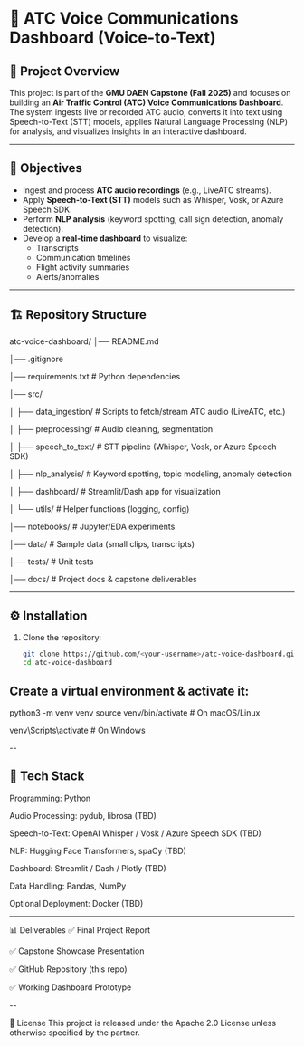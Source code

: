 # 🛫 ATC Voice Communications Dashboard (Voice-to-Text)

## 📌 Project Overview
This project is part of the **GMU DAEN Capstone (Fall 2025)** and focuses on building an **Air Traffic Control (ATC) Voice Communications Dashboard**.  
The system ingests live or recorded ATC audio, converts it into text using Speech-to-Text (STT) models, applies Natural Language Processing (NLP) for analysis, and visualizes insights in an interactive dashboard.

---

## 🎯 Objectives
- Ingest and process **ATC audio recordings** (e.g., LiveATC streams).  
- Apply **Speech-to-Text (STT)** models such as Whisper, Vosk, or Azure Speech SDK.  
- Perform **NLP analysis** (keyword spotting, call sign detection, anomaly detection).  
- Develop a **real-time dashboard** to visualize:
  - Transcripts
  - Communication timelines
  - Flight activity summaries
  - Alerts/anomalies  

---

## 🏗️ Repository Structure
atc-voice-dashboard/
│── README.md

│── .gitignore

│── requirements.txt # Python dependencies

│── src/ 

│ ├── data_ingestion/ # Scripts to fetch/stream ATC audio (LiveATC, etc.)

│ ├── preprocessing/ # Audio cleaning, segmentation

│ ├── speech_to_text/ # STT pipeline (Whisper, Vosk, or Azure Speech SDK)

│ ├── nlp_analysis/ # Keyword spotting, topic modeling, anomaly detection

│ ├── dashboard/ # Streamlit/Dash app for visualization

│ └── utils/ # Helper functions (logging, config)

│── notebooks/ # Jupyter/EDA experiments

│── data/ # Sample data (small clips, transcripts)

│── tests/ # Unit tests

│── docs/ # Project docs & capstone deliverables


---

## ⚙️ Installation

1. Clone the repository:
   ```bash
   git clone https://github.com/<your-username>/atc-voice-dashboard.git
   cd atc-voice-dashboard
   
## Create a virtual environment & activate it:

python3 -m venv venv
source venv/bin/activate   # On macOS/Linux

venv\Scripts\activate      # On Windows


--

## 🧰 Tech Stack

Programming: Python

Audio Processing: pydub, librosa (TBD)

Speech-to-Text: OpenAI Whisper / Vosk / Azure Speech SDK (TBD)

NLP: Hugging Face Transformers, spaCy (TBD)

Dashboard: Streamlit / Dash / Plotly (TBD)

Data Handling: Pandas, NumPy

Optional Deployment: Docker (TBD)

---

📊 Deliverables
✅ Final Project Report

✅ Capstone Showcase Presentation

✅ GitHub Repository (this repo)

✅ Working Dashboard Prototype

--

📜 License
This project is released under the Apache 2.0 License unless otherwise specified by the partner.

